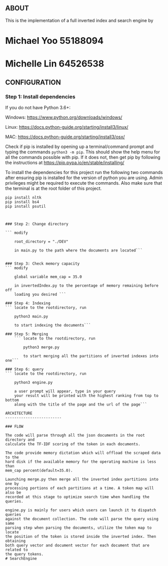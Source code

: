 ABOUT
-------------------------
This is the implementation of a full inverted index and search engine
by 
# Michael Yoo               55188094
# Michelle Lin              64526538

CONFIGURATION
-------------------------

### Step 1: Install dependencies

If you do not have Python 3.6+:

Windows: https://www.python.org/downloads/windows/

Linux: https://docs.python-guide.org/starting/install3/linux/

MAC: https://docs.python-guide.org/starting/install3/osx/

Check if pip is installed by opening up a terminal/command prompt and typing
the commands `python3 -m pip`. This should show the help menu for all the
commands possible with pip. If it does not, then get pip by following the
instructions at https://pip.pypa.io/en/stable/installing/

To install the dependencies for this project run the following two commands
after ensuring pip is installed for the version of python you are using.
Admin privileges might be required to execute the commands. Also make sure
that the terminal is at the root folder of this project.
```
pip install nltk
pip install bs4
pip install psutil



### Step 2: Change directory

``` modify

    root_directory = "./DEV"

    in main.py to the path where the documents are located```


### Step 3: Check memory capacity
``` modify

    global variable mem_cap = 35.0

    in invertedIndex.py to the percentage of memory remaining before off
    loading you desired ```

### Step 4: Indexing
``` locate to the rootdirectory, run

    python3 main.py

    to start indexing the documents```

### Step 5: Merging
    ``` locate to the rootdirectory, run

        python3 merge.py

        to start merging all the partitions of inverted indexes into one```

### Step 6: query
``` locate to the rootdirectory, run

    python3 engine.py

    a user prompt will appear, type in your query
    your result will be printed with the highest ranking from top to bottom
    along with the title of the page and the url of the page```

ARCHITECTURE
-------------------------

### FLOW

The code will parse through all the json documents in the root directory and
calculate the TF-IDF scoring of the token in each documents.

The code provide memory dictation which will offload the scraped data to the
hard disk if the available memory for the operating machine is less than
mem_cap percent(default=35.0).

Launching merge.py then merge all the inverted index partitions into one by
processing portions of each partitions at a time. A token map will also be
recorded at this stage to optimize search time when handling the queries.

engine.py is mainly for users which users can launch it to dispatch queries
against the document collection. The code will parse the query using same
parsing step when parsing the documents, utilize the token map to locate
the position of the token is stored inside the inverted index. Then obtaining
both query vector and document vector for each document that are related to
the query tokens.
# SearchEngine
